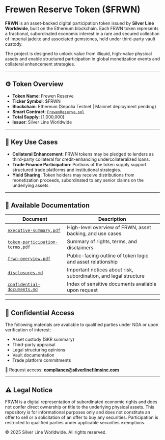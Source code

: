 # Frewen Reserve Token ($FRWN)

**FRWN** is an asset-backed digital participation token issued by **Silver Line Worldwide**, built on the Ethereum blockchain. Each FRWN token represents a fractional, subordinated economic interest in a rare and secured collection of imperial jadeite and associated gemstones, held under third-party vault custody.

The project is designed to unlock value from illiquid, high-value physical assets and enable structured participation in global monetization events and collateral enhancement strategies.

---

## ⚙️ Token Overview

- **Token Name**: Frewen Reserve
- **Ticker Symbol**: $FRWN
- **Blockchain**: Ethereum (Sepolia Testnet | Mainnet deployment pending)
- **Smart Contract**: [`FrewenReserve.sol`](contracts/FrewenReserve2.sol)
- **Total Supply**: [1,000,000]
- **Issuer**: Silver Line Worldwide

---

## 🧩 Key Use Cases

- **Collateral Enhancement**: FRWN tokens may be pledged to lenders as third-party collateral for credit-enhancing undercollateralized loans.
- **Trade Finance Participation**: Portions of the token supply support structured trade platforms and institutional strategies.
- **Yield Sharing**: Token holders may receive distributions from monetization proceeds, subordinated to any senior claims on the underlying assets.

---

## 📄 Available Documentation

| Document | Description |
|----------|-------------|
| [`executive-summary.pdf`](docs/executive-summary.pdf) | High-level overview of FRWN, asset backing, and use cases |
| [`token-participation-terms.pdf`](docs/token-participation-terms.pdf) | Summary of rights, terms, and disclaimers |
| [`frwn-overview.pdf`](docs/frwn-overview.pdf) | Public-facing outline of token logic and asset relationship |
| [`disclosures.md`](docs/disclosures.md) | Important notices about risk, subordination, and legal structure |
| [`confidential-documents.md`](docs/confidential-documents.md) | Index of sensitive documents available upon request |

---

## 🔐 Confidential Access

The following materials are available to qualified parties under NDA or upon verification of interest:

- Asset custody (SKR summary)
- Third-party appraisal
- Legal structuring opinions
- Vault documentation
- Trade platform commitments

📩 Request access: **compliance@silverlinefilmsinc.com**

---

## ⚠️ Legal Notice

FRWN is a digital representation of subordinated economic rights and does not confer direct ownership or title to the underlying physical assets. This repository is for informational purposes only and does not constitute an offer to sell or a solicitation of an offer to buy any securities. Participation is restricted to qualified parties under applicable securities exemptions.

© 2025 Silver Line Worldwide. All rights reserved.
